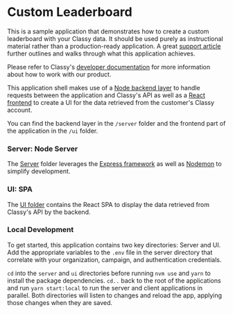 # Custom Leaderboard

This is a sample application that demonstrates how to create a custom leaderboard with your Classy data. It should be used purely as instructional material rather than a production-ready application. A great [support article](https://support.classy.org/s/article/building-fundraising-leaderboards-with-the-classy-api) further outlines and walks through what this application achieves. 

Please refer to Classy's [developer documentation](https://developers.classy.org/overview/welcome) for more information about how to work with our product.

This application shell makes use of a
[Node backend layer](https://nodejs.org/en) to handle requests between the application and Classy's API as well as a [React frontend](https://react.dev/) to create a UI for the data retrieved from the customer's Classy account.

You can find the backend layer in the
`/server` folder and the frontend part of the application in
the `/ui` folder.

### Server: Node Server

The [Server](./server) folder leverages the [Express framework](https://expressjs.com/) as well as [Nodemon](https://nodemon.io/) to simplify development.

### UI: SPA

The [UI folder](./ui) contains the React SPA to display the data retrieved from Classy's API by the backend.

### Local Development

To get started, this application contains two key directories: Server and UI. 
Add the appropriate variables to the `.env` file in the server directory that correlate with your organization, campaign, and authentication credentials.

`cd` into the `server` and `ui` directories before running `nvm use` and `yarn` to install the package dependencies. `cd..` back to the root of the applications and run `yarn start:local` to run the server and client applications in parallel. Both directories will listen to changes and reload the app, applying those changes when they are saved. 

